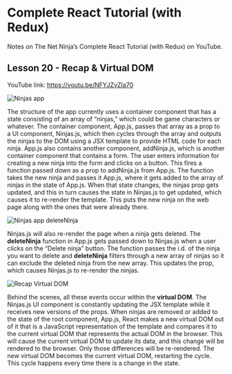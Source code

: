 # Complete React Tutorial (with Redux)

Notes on The Net Ninja’s Complete React Tutorial (with Redux) on YouTube.

## Lesson 20 - Recap & Virtual DOM

YouTube link: https://youtu.be/NFYJZyZIa70

![Ninjas app](https://user-images.githubusercontent.com/29614473/62326174-52c5cc00-b462-11e9-8daf-a07ea813439d.png)

The structure of the app currently uses a container component that has a state consisting of an array of “ninjas,” which could be game characters or whatever. The container component, App.js, passes that array as a prop to a UI component, Ninjas.js, which then cycles through the array and outputs the ninjas to the DOM using a JSX template to provide HTML code for each ninja. App.js also contains another component, addNinja.js, which is another container component that contains a form. The user enters information for creating a new ninja into the form and clicks on a button. This fires a function passed down as a prop to addNinja.js from App.js. The function takes the new ninja and passes it App.js, where it gets added to the array of ninjas in the state of App.js. When that state changes, the ninjas prop gets updated, and this in turn causes the state in Ninjas.js to get updated, which causes it to re-render the template. This puts the new ninja on the web page along with the ones that were already there.

![Ninjas app deleteNinja](https://user-images.githubusercontent.com/29614473/62326257-84d72e00-b462-11e9-9af7-a300c02bc842.png)

Ninjas.js will also re-render the page when a ninja gets deleted. The __deleteNinja__ function in App.js gets passed down to Ninjas.js when a user clicks on the “Delete ninja” button. The function passes the i.d. of the ninja you want to delete and __deleteNinja__ filters through a new array of ninjas so it can exclude the deleted ninja from the new array. This updates the prop, which causes Ninjas.js to re-render the ninjas.

![Recap   Virtual DOM](https://user-images.githubusercontent.com/29614473/62326313-a33d2980-b462-11e9-8c80-93887f3335e0.png)

Behind the scenes, all these events occur within the __virtual DOM__. The Ninjas.js UI component is constantly updating the JSX template while it receives new versions of the props. When ninjas are removed or added to the state of the root component, App.js, React makes a new virtual DOM out of it that is a JavaScript representation of the template and compares it to the current virtual DOM that represents the actual DOM in the browser. This will cause the current virtual DOM to update its data, and this change will be rendered to the browser. Only those differences will be re-rendered. The new virtual DOM becomes the current virtual DOM, restarting the cycle. This cycle happens every time there is a change in the state.
